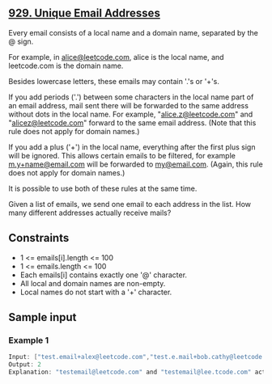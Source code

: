 ## [929. Unique Email Addresses](https://leetcode.com/problems/unique-email-addresses/)
 Every email consists of a local name and a domain name, separated by the @ sign.

 For example, in alice@leetcode.com, alice is the local name, and leetcode.com is the domain name.

 Besides lowercase letters, these emails may contain '.'s or '+'s.

 If you add periods ('.') between some characters in the local name part of an email address, mail sent there will be forwarded to the same address without dots in the local name.  For example, "alice.z@leetcode.com" and "alicez@leetcode.com" forward to the same email address.  (Note that this rule does not apply for domain names.)

 If you add a plus ('+') in the local name, everything after the first plus sign will be ignored. This allows certain emails to be filtered, for example m.y+name@email.com will be forwarded to my@email.com.  (Again, this rule does not apply for domain names.)

 It is possible to use both of these rules at the same time.

 Given a list of emails, we send one email to each address in the list.  How many different addresses actually receive mails? 

## Constraints
 - 1 <= emails[i].length <= 100
 - 1 <= emails.length <= 100
 - Each emails[i] contains exactly one '@' character.
 - All local and domain names are non-empty.
 - Local names do not start with a '+' character.

 ## Sample input
 ### Example 1
 ```c
 Input: ["test.email+alex@leetcode.com","test.e.mail+bob.cathy@leetcode.com","testemail+david@lee.tcode.com"]
 Output: 2
 Explanation: "testemail@leetcode.com" and "testemail@lee.tcode.com" actually receive mails
 ```